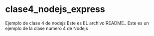 # clase4_nodejs_express
Ejemplo de clase 4 de nodejs
Este es EL archivo README.. Este es un ejemplo de la clase numero 4 de Nodejs
